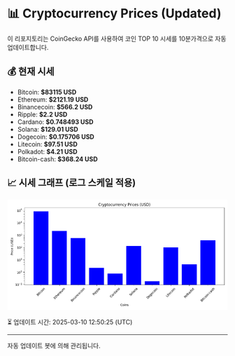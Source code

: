 
# 📊 Cryptocurrency Prices (Updated)

이 리포지토리는 CoinGecko API를 사용하여 코인 TOP 10 시세를 10분가격으로 자동 업데이트합니다.

## 💰 현재 시세
- Bitcoin: **$83115 USD**
- Ethereum: **$2121.19 USD**
- Binancecoin: **$566.2 USD**
- Ripple: **$2.2 USD**
- Cardano: **$0.748493 USD**
- Solana: **$129.01 USD**
- Dogecoin: **$0.175706 USD**
- Litecoin: **$97.51 USD**
- Polkadot: **$4.21 USD**
- Bitcoin-cash: **$368.24 USD**

## 📈 시세 그래프 (로그 스케일 적용)
![Crypto Prices](crypto_prices.png)

⏳ 업데이트 시간: 2025-03-10 12:50:25 (UTC)

---
자동 업데이트 봇에 의해 관리됩니다.
